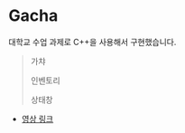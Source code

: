 # Gacha
대학교 수업 과제로 C++을 사용해서 구현했습니다.
> 가챠
> 
> 인벤토리
> 
> 상태창
- [영상 링크](https://www.youtube.com/watch?v=HPC7ACUvkIM)
